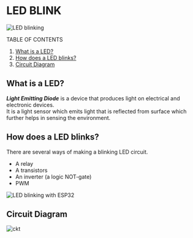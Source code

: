 LED BLINK
============

![LED blinking](https://pic-microcontroller.com/wp-content/uploads/2015/10/A-complete-guide-for-LED-Blinking.jpg)

TABLE OF CONTENTS
1. [What is a LED?](#des)
2. [How does a LED blinks?](#how)
3. [Circuit Diagram](#cktd)

<a name="des"></a>
What is a LED?
-----------------
<p><strong><em>Light Emitting Diode</em></strong> is a device that produces light on electrical and electronic devices.<br> It is a light sensor which emits light that is reflected from surface which further helps in sensing the environment.</p>

<a name="how"></a>
How does a LED blinks?
---------------------
There are several ways of making a blinking LED circuit.

<ul>
  <li>A relay</li>
  <li>A transistors</li>
  <li>An inverter (a logic NOT-gate)</li>
  <li>PWM</li>
</ul>

![LED blinking with ESP32](https://content.instructables.com/ORIG/F90/E6L0/JTWT5IR7/F90E6L0JTWT5IR7.jpg?crop=1%3A1&frame=1&width=320)

<a name="cktd"></a>

Circuit Diagram
----------------
![ckt](https://user-images.githubusercontent.com/70626983/108228025-7ba4d380-7164-11eb-8662-e6fbaa5f42f4.png)
